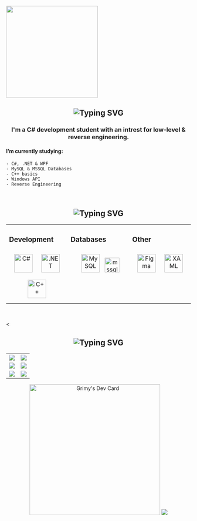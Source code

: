 <!-- TITLE GIF -->
<div align="left">
    <p>
        <img src="https://external-content.duckduckgo.com/iu/?u=https%3A%2F%2Fcdn-images-1.medium.com%2Fmax%2F1200%2F1*JtC1CS6-OT218_QzRlLXFw.gif&f=1&nofb=1&ipt=05ae2708d1a175c171d07835ce7fd0e626c4715ad5f72f8c17a94f5b65223880&ipo=images" width="250" height="250"/>
    </p>
</div>

<!-- ABOUT ME -->
<div align="center">
    <h2>
        <img src="https://readme-typing-svg.herokuapp.com?font=Jetbrains+mono&size=40&duration=3000&color=000000&center=true&vCenter=true&width=435&lines=About+me;" alt="Typing SVG"/>
    </h2>
    <h3>
       I'm a C# development student with an intrest for low-level & reverse engineering.
    </h3>
</div>
<div>
    <h4>
    I’m currently studying:
    </h4>
</div>

    - C#, .NET & WPF
    - MySQL & MSSQL Databases
    - C++ basics
    - Windows API
    - Reverse Engineering
</br>

<!-- SKILL SET -->
<div align="center">
    <h2>
        <img src="https://readme-typing-svg.herokuapp.com?font=Jetbrains+mono&size=40&duration=3000&color=000000&center=true&vCenter=true&width=435&lines=Skill+set;" alt="Typing SVG"/>
    </h2>
</div>
<table align="center"><tr><td valign="top" width="33%">
    
### Development  
<div align="center">  
<a href="https://docs.microsoft.com/en-us/dotnet/csharp/" target="_blank"><img style="margin: 10px" src="https://profilinator.rishav.dev/skills-assets/csharp-original.svg" alt="C#" height="50" /></a>  
<a href="https://dotnet.microsoft.com/download/dotnet-framework" target="_blank"><img style="margin: 10px" src="https://profilinator.rishav.dev/skills-assets/dot-net-original-wordmark.svg" alt=".NET" height="50" /></a>
<a href="https://cplusplus.com/" target="_blank"><img style="margin: 10px" src="https://profilinator.rishav.dev/skills-assets/cplusplus-original.svg" alt="C++" height="50"/></a>  
</div>
</td><td valign="top" width="33%">
    
### Databases  
<div align="center">  
<a href="https://www.mysql.com/" target="_blank"><img style="margin: 10px" src="https://profilinator.rishav.dev/skills-assets/mysql-original-wordmark.svg" alt="MySQL" height="50" /></a>
<a href="https://www.microsoft.com/en-us/sql-server" target="_blank" rel="noreferrer"> <img src="https://www.svgrepo.com/show/303229/microsoft-sql-server-logo.svg" alt="mssql" width="40" height="40"/> </a>
</div>
</td><td valign="top" width="33%">
    
### Other  
<div align="center">  
<a href="https://www.figma.com/" target="_blank"><img style="margin: 10px" src="https://profilinator.rishav.dev/skills-assets/figma-icon.svg" alt="Figma" height="50" /></a>  
<a href="https://docs.microsoft.com/en-us/dotnet/desktop/wpf/xaml/" target="_blank"><img style="margin: 10px" src="https://profilinator.rishav.dev/skills-assets/xaml.png" alt="XAML" height="50" /></a>  
</div>
</td>
</tr>
</table>  
<br/>  

<!-- STATS -->
<<div align="center">
    <h2>
        <img src="https://readme-typing-svg.herokuapp.com?font=Jetbrains+mono&size=40&duration=3000&color=000000&center=true&vCenter=true&width=435&lines=Stats;" alt="Typing SVG"/>
    </h2>
</div>

<div align="center">
 <table align="center" style="border-collapse: collapse;">
    <tr width="75">
       <td><img src="https://github-profile-summary-cards.vercel.app/api/cards/profile-details?username=xGrimy&theme=github_dark"/></td>   
       <td><img src="https://github-readme-streak-stats.herokuapp.com/?user=xGrimy&theme=github_dark"/></td>
    </tr>
    <tr width="75">
        <td><img src="https://github-profile-summary-cards.vercel.app/api/cards/stats?username=xGrimy&theme=github_dark"/></td>
        <td><img src="https://github-profile-summary-cards.vercel.app/api/cards/productive-time?username=xGrimy&theme=github_dark&utcOffset=10"/></td>
    </tr>
    <tr width="75">
        <td><img src="https://github-profile-summary-cards.vercel.app/api/cards/repos-per-language?username=xGrimy&theme=github_dark"/></td>
        <td><img src="https://github-profile-summary-cards.vercel.app/api/cards/most-commit-language?username=xGrimy&theme=github_dark"/></td>
    </tr>
 </table>
</div>

<div align="center">
   <a href="https://app.daily.dev/grimy"><img src="https://api.daily.dev/devcards/v2/435YEe1EgyUShMMbCWsb6.png?type=default&r=wg8" width="356"         alt="Grimy's Dev Card"/></a>
    <img src="https://komarev.com/ghpvc/?username=xGrimy&&style=flat-square"/> 
</div>


<!--https://dev.to/zanepearton/creating-an-engaging-github-profile-a-step-by-step-guide-4hfl-->
